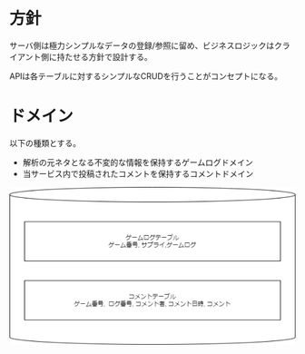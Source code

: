 # 方針

サーバ側は極力シンプルなデータの登録/参照に留め、ビジネスロジックはクライアント側に持たせる方針で設計する。

APIは各テーブルに対するシンプルなCRUDを行うことがコンセプトになる。

# ドメイン

以下の種類とする。

* 解析の元ネタとなる不変的な情報を保持するゲームログドメイン
* 当サービス内で投稿されたコメントを保持するコメントドメイン

![image](APIコンセプト設計.drawio.png)
